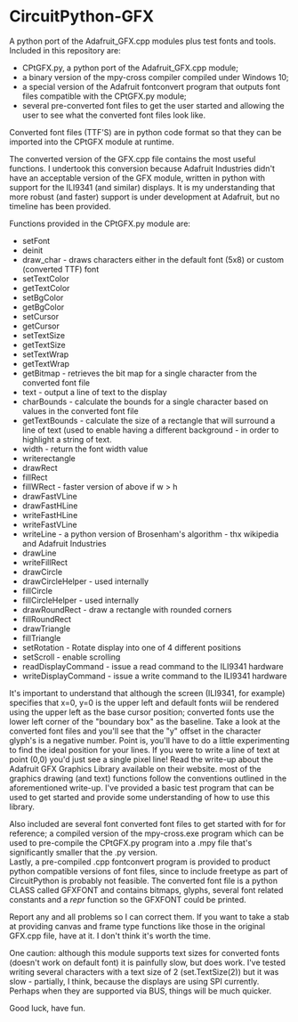 # CircuitPython-GFX
A python port of the Adafruit_GFX.cpp modules plus test fonts and tools. Included in this repository are: 
- CPtGFX.py, a python port of the Adafruit_GFX.cpp module; 
- a binary version of the mpy-cross compiler compiled under Windows 10; 
- a special version of the Adafruit fontconvert program that outputs font files compatible with the CPtGFX.py module; 
- several pre-converted font files to get the user started and allowing the user to see what the converted font files look like.  

Converted font files (TTF'S) are in python code format so that they can be imported into the CPtGFX module at runtime.  

The converted version of the GFX.cpp file contains the most useful functions.  I undertook this conversion because Adafruit Industries didn't have an acceptable version of the GFX module, written in python with support for the ILI9341 (and similar) displays.  It is my understanding that more robust (and faster) support is under development at Adafruit, but no timeline has been provided.

Functions provided in the CPtGFX.py module are:
  - setFont
  - deinit
  - draw_char - draws characters either in the default font (5x8) or custom (converted TTF) font
  - setTextColor
  - getTextColor
  - setBgColor
  - getBgColor
  - setCursor
  - getCursor
  - setTextSize
  - getTextSize
  - setTextWrap
  - getTextWrap
  - getBitmap - retrieves the bit map for a single character from the converted font file
  - text      - output a line of text to the display
  - charBounds  - calculate the bounds for a single character based on values in the converted font file
  - getTextBounds - calculate the size of a rectangle that will surround a line of text (used to enable having a different background
                         - in order to highlight a string of text.
  - width - return the font width value
  - writerectangle
  - drawRect
  - fillRect
  - fillWRect - faster version of above if w > h
  - drawFastVLine
  - drawFastHLine
  - writeFastHLine
  - writeFastVLine
  - writeLine - a python version of Brosenham's algorithm - thx wikipedia and Adafruit Industries
  - drawLine
  - writeFillRect
  - drawCircle
  - drawCircleHelper  - used internally
  - fillCircle
  - fillCircleHelper  - used internally
  - drawRoundRect - draw a rectangle with rounded corners
  - fillRoundRect
  - drawTriangle
  - fillTriangle
  - setRotation -   Rotate display into one of 4 different positions
  - setScroll   -   enable scrolling
  - readDisplayCommand -    issue a read command to the ILI9341 hardware
  - writeDisplayCommand -   issue a write command to the ILI9341 hardware
  
  It's important to understand that although the screen (ILI9341, for example) specifies that x=0, y=0 is the upper left and default fonts wiil be rendered using the upper left as the base cursor position; converted fonts use the lower left corner of the "boundary box" as the baseline.  Take a look at the converted font files and you'll see that the "y" offset in the character glyph's is a negative number.  Point is, you'll have to do a little experimenting to find the ideal position for your lines.  If you were to write a line of text at point (0,0) you'd just see a single pixel line!  Read the write-up about the Adafruit GFX Graphics Library available on their website.  most of the graphics drawing (and text) functions follow the conventions outlined in the aforementioned write-up.  I've provided a basic test program that can be used to get started and provide some understanding of how to use this library.
  
Also included are several font converted font files to get started with for for reference; a compiled version of the mpy-cross.exe program which can be used to pre-compile the CPtGFX.py program into a .mpy file that's significantly smaller that the .py version.  
Lastly, a pre-compiled .cpp fontconvert program is provided to product python compatible versions of font files, since to include freetype as part of CircuitPython is probably not feasible.  The converted font file is a python CLASS called GFXFONT and contains bitmaps, glyphs, several font related constants and a _repr_ function so the GFXFONT could be printed.

Report any and all problems so I can correct them.  If you want to take a stab at providing canvas and frame type functions like those in the original GFX.cpp file, have at it.  I don't think it's worth the time.

One caution:  although this module supports text sizes for converted fonts (doesn't work on default font) it is painfully slow, but does work.  I've tested writing several characters with a text size of 2 (set.TextSize(2)) but it was slow - partially, I think, because the displays are using SPI currently.  Perhaps when they are supported via BUS, things will be much quicker.

Good luck, have fun.
